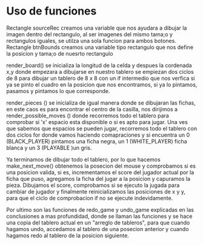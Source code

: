 # Uso de funciones

Rectangle sourceRec creamos una variable que nos ayudara a dibujar la imagen dentro del rectangulo, al ser imagenes del mismo tama;o y rectangulos iguales, se utilza una sola funcion para ambos botones.
Rectangle btnBounds creamos una variable tipo rectangulo que nos define la posicion y tama;o de nuesrto rectangulo

render_board() se inicializa la longitud de la celda y despues la cordenada x,y donde empezara a dibujarse en nuestro tablero
se empiezan dos ciclos de 8 para dibujar un tablero de 8 x 8 con un if intermedio que nos verfica si ya se pinto el cuadro en la posicion que nos encontramos,
si ya lo pintamos, pasamos y pintamos lo que corresponde.

render_pieces () se inicializa de igual manera donde se dibujaran las fichas, en este caos es para encontrar el centro de la casilla, nos dirijimos a render_possible_moves () 
donde recorremos todo el tablero para comprobar si 'x' espacio esta disponible o si es apto para jugar. Una ves que sabemos que espacios se pueden jugar, recorremos todo el tablero 
con dos ciclos for donde vamos haciendo comapraciones y si encuentra un 0 (BLACK_PLAYER) pintamos una ficha negra, un 1 (WHITE_PLAYER) ficha blanca y un 3 (PLAYABLE )un gris.

Ya terminamos de dibujar todo el tablero, por lo que hacemos make_next_move() obtenemos la posecion del mouse y comprobamos si es una posicion valida, si es, incrementamos el score del jugador actual
por la ficha que puso, agregamos la ficha del jugar a la posicion y capuramos la pieza. Dibujamos el score, comprobamos si se ejecuto la jugada para cambiar de jugador y finalmente
reinicializamos las posiciones de x y y, para que el ciclo de comprobacion if no se ejecute indevidamente.

Por ultimo son las funciones de redo_game y undo_game explicadas en las conclusiones a mas profundidad, donde se llaman las funciones y se hace una copia del tablero actual en un "arreglo de tableros", para que cuando hagamos undo, accedamos al tablero de una posecion anterior
y cuando hagamos redo al tablero de la posicion siguiente.
